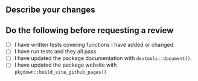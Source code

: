 ## Describe your changes


## Do the following before requesting a review

- [ ] I have written tests covering functions I have added or changed.
- [ ] I have run tests and they all pass.
- [ ] I have updated the package documentation with `devtools::document()`.
- [ ] I have updated the package website with `pkgdown::build_site_github_pages()`
